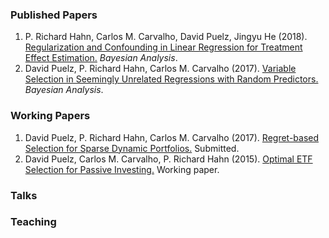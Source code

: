 ### Published Papers

1. P. Richard Hahn, Carlos M. Carvalho, David Puelz, Jingyu He (2018). [Regularization and Confounding in Linear Regression for Treatment Effect Estimation.](https://projecteuclid.org/euclid.ba/1484103680) _Bayesian Analysis_.
2. David Puelz, P. Richard Hahn, Carlos M. Carvalho (2017). [Variable Selection in Seemingly Unrelated Regressions with Random Predictors.](https://projecteuclid.org/euclid.ba/1488855633#abstract) _Bayesian Analysis_.

### Working Papers

1. David Puelz, P. Richard Hahn, Carlos M. Carvalho (2017). [Regret-based Selection for Sparse Dynamic Portfolios.](https://papers.ssrn.com/sol3/papers.cfm?abstract_id=2995484) Submitted.
2. David Puelz, Carlos M. Carvalho, P. Richard Hahn (2015). [Optimal ETF Selection for Passive Investing.](https://arxiv.org/pdf/1510.03385v1.pdf) Working paper.

### Talks

### Teaching

